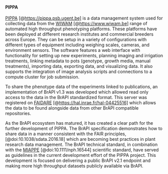 #### PIPPA

<!-- Rafael -->
[PIPPA](https://pippa.psb.ugent.be) [@https://pippa.psb.ugent.be] is a data management system used for collecting data from the [WIWAM](https://www.wiwam.be/) [@https://www.wiwam.be] range of automated high throughput phenotyping platforms. These platforms have been deployed at different research institutes and commercial breeders across Europe. They can be setup in a variety of configurations with different types of equipment including weighing scales, cameras, and environment sensors. The software features a web interface with functionality for setting up new experiments, planning imaging and irrigation treatments, linking metadata to pots (genotype, growth media, manual treatments), importing data, exporting data, and visualizing data. It also supports the integration of image analysis scripts and connections to a compute cluster for job submission.

To share the phenotype data of the experiments linked to publications, an implementation of BrAPI v1.3 was developed which allowed read only access to the data in the BrAPI standardized format. This server was registered on [FAIDARE](https://urgi.versailles.inrae.fr/faidare/) [@https://hal.inrae.fr/hal-04425516] which allows the data to be found alongside data from other BrAPI compatible repositories.

As the BrAPI ecosystem has matured, it has created a clear path for the further development of PIPPA. The BrAPI specification demonstrates how to share data in a manner consistent with the FAIR principles, [@doi:10.1038/sdata.2016.18] which are becoming best practices in plant research data management. The BrAPI technical standard, in combination with the [MIAPPE](https://www.miappe.org/) [@doi:10.1111/nph.16544] scientific standard, have served as guidelines in the current development effort of the PIPPA project. This development is focused on delivering a public BrAPI v2.1 endpoint and making more high throughput datasets publicly available via BrAPI.
